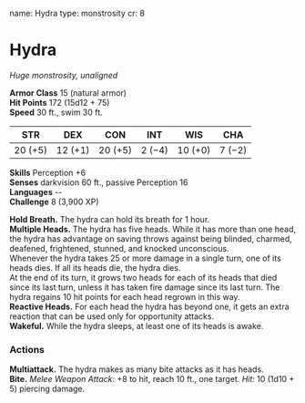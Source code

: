name: Hydra type: monstrosity cr: 8

# Hydra
_Huge monstrosity, unaligned_

**Armor Class** 15 (natural armor)    
**Hit Points** 172 (15d12 + 75)    
**Speed** 30 ft., swim 30 ft.

| STR     | DEX     | CON     | INT    | WIS     | CHA    |
| ------- | ------- | ------- | ------ | ------- | ------ |
| 20 (+5) | 12 (+1) | 20 (+5) | 2 (−4) | 10 (+0) | 7 (−2) |

**Skills** Perception +6    
**Senses** darkvision 60 ft., passive Perception 16    
**Languages** --    
**Challenge** 8 (3,900 XP)

**Hold Breath.** The hydra can hold its breath for 1 hour.    
**Multiple Heads.** The hydra has five heads. While it has more than one head, the hydra has advantage on saving throws against being blinded, charmed, deafened, frightened, stunned, and knocked unconscious.    
Whenever the hydra takes 25 or more damage in a single turn, one of its heads dies. If all its heads die, the hydra dies.    
At the end of its turn, it grows two heads for each of its heads that died since its last turn, unless it has taken fire damage since its last turn. The hydra regains 10 hit points for each head regrown in this way.    
**Reactive Heads.** For each head the hydra has beyond one, it gets an extra reaction that can be used only for opportunity attacks.    
**Wakeful.** While the hydra sleeps, at least one of its heads is awake.

### Actions
**Multiattack.** The hydra makes as many bite attacks as it has heads.    
**Bite.** _Melee Weapon Attack:_ +8 to hit, reach 10 ft., one target. _Hit:_ 10 (1d10 + 5) piercing damage.